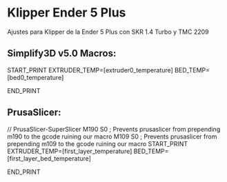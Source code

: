 # Klipper Ender 5 Plus

Ajustes para Klipper de la Ender 5 Plus con SKR 1.4 Turbo y TMC 2209


## Simplify3D v5.0 Macros:

START_PRINT EXTRUDER_TEMP=[extruder0_temperature] BED_TEMP=[bed0_temperature]

END_PRINT

## PrusaSlicer:

// PrusaSlicer-SuperSlicer
M190 S0 ; Prevents prusaslicer from prepending m190 to the gcode ruining our macro
M109 S0 ; Prevents prusaslicer from prepending m109 to the gcode ruining our macro
START_PRINT EXTRUDER_TEMP=[first_layer_temperature] BED_TEMP=[first_layer_bed_temperature]


END_PRINT
